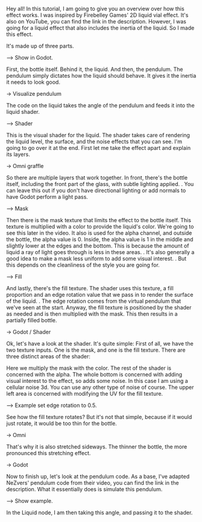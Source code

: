 
Hey all!
In this tutorial, I am going to give you an overview over how this effect works.
I was inspired by Firebelley Games' 2D liquid vial effect.
It's also on YouTube, you can find the link in the description.
However, I was going for a liquid effect that also includes the inertia of the liquid.
So I made this effect.

It's made up of three parts.

--> Show in Godot.

First, the bottle itself.
Behind it, the liquid.
And then, the pendulum.
The pendulum simply dictates how the liquid should behave.
It gives it the inertia it needs to look good.

-> Visualize pendulum

The code on the liquid takes the angle of the pendulum and feeds it into the liquid shader.

--> Shader

This is the visual shader for the liquid.
The shader takes care of rendering the liquid level, the surface, and the noise effects that you can see.
I'm going to go over it at the end.
First let me take the effect apart and explain its layers.

-> Omni graffle

So there are multiple layers that work together.
In front, there's the bottle itself, including the front part of the glass, with subtle lighting applied.
. You can leave this out if you don't have directional lighting or add normals to have Godot perform a light pass.

--> Mask

Then there is the mask texture that limits the effect to the bottle itself.
This texture is multiplied with a color to provide the liquid's color.
We're going to see this later in the video.
It also is used for the alpha channel, and outside the bottle, the alpha value is 0.
Inside, the alpha value is 1 in the middle and slightly lower at the edges and the bottom.
This is because the amount of liquid a ray of light goes through is less in these areas.
. It's also generally a good idea to make a mask less uniform to add some visual interest.
. But this depends on the cleanliness of the style you are going for.

--> Fill

And lastly, there's the fill texture.
The shader uses this texture, a fill proportion and an edge rotation value that we pass in to render the surface of the liquid.
. The edge rotation comes from the virtual pendulum that we've seen at the start.
Anyway, the fill texture is positioned by the shader as needed and is then multiplied with the mask.
This then results in a partially filled bottle.

-> Godot / Shader

Ok, let's have a look at the shader.
It's quite simple:
First of all, we have the two texture inputs.
One is the mask, and one is the fill texture.
There are three distinct areas of the shader:

Here we multiply the mask with the color.
The rest of the shader is concerned with the alpha.
The whole bottom is concerned with adding visual interest to the effect, so adds some noise.
In this case I am using a cellular noise 3d.
You can use any other type of noise of course.
The upper left area is concerned with modifying the UV for the fill texture.

--> Example set edge rotation to 0.5.

See how the fill texture rotates?
But it's not that simple, because if it would just rotate, it would be too thin for the bottle.

-> Omni

That's why it is also stretched sideways.
The thinner the bottle, the more pronounced this stretching effect.

-> Godot

Now to finish up, let's look at the pendulum code.
As a base, I've adapted NeZvers' pendulum code from their video, you can find the link in the description.
What it essentially does is simulate this pendulum.

--> Show example.

In the Liquid node, I am then taking this angle, and passing it to the shader.